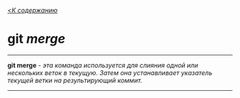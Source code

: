 [<*К содержанию*](./readme.md)

# git _merge_

---
 **git merge** - *эта команда  используется для слияния одной или нескольких веток в текущую. Затем она устанавливает указатель текущей ветки на результирующий коммит.*

---
